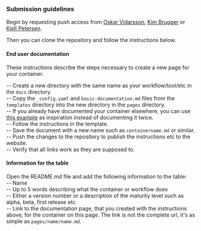 ### Submission guidelines
Begin by requesting push access from [Oskar Vidarsson](mailto:oskar.vidarsson@uib.no), [Kim Brugger](mailto:kim.brugger@uib.no) or [Kjell Petersen](mailto:kjell.petersen@uib.no).

Then you can clone the repository and follow the instructions below.

#### End user documentation
These instructions describe the steps necessary to create a new page for your container.

-- Create a new directory with the same name as your workflow/tool/etc in the `docs` directory.  
-- Copy the `_config.yaml` and `basic-documentation.md` files from the `templates` directory into the new directory in the `pages` directory.  
    -- If you already have documented your container elsewhere, you can use [this example](https://github.com/einfra-no/sensitive-data-containers/blob/master/pages/Selma/Selma.md) as inspiration instead of documenting it twice.  
-- Follow the instructions in the template.  
-- Save the document with a new name such as `containername.md` or similar.  
-- Push the changes to the repository to publish the instructions etc to the website.  
-- Verify that all links work as they are supposed to.  

#### Information for the table
Open the README.md file and add the following information to the table:  
-- Name  
-- Up to 5 words describing what the container or workflow does  
-- Either a version number or a description of the maturity level such as alpha, beta, first release etc.  
-- Link to the documentation page, that you created with the instructions above, for the container on this page. The link is not the complete url, it's as simple as `pages/name/name.md`.  

